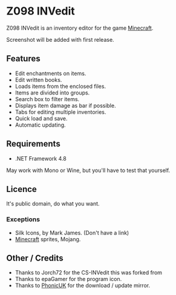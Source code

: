 Z098 INVedit
=======

Z098 INVedit is an inventory editor for the game [Minecraft][1].

Screenshot will be added with first release.

Features
--------

- Edit enchantments on items.
- Edit written books.
- Loads items from the enclosed files.
- Items are divided into groups.
- Search box to filter items.
- Displays item damage as bar if possible.
- Tabs for editing multiple inventories.
- Quick load and save.
- Automatic updating.

Requirements
------------

- .NET Framework 4.8

May work with Mono or Wine, but you'll have to test that yourself.

Licence
-------

It's public domain, do what you want.

### Exceptions ###

- Silk Icons, by Mark James. (Don't have a link)
- [Minecraft][1] sprites, Mojang.

Other / Credits
---------------

- Thanks to Jorch72 for the CS-INVedit this was forked from
- Thanks to epaGamer for the program icon.
- Thanks to [PhonicUK][2] for the download / update mirror.

[1]: http://minecraft.net
[2]: http://phonicuk.com/
